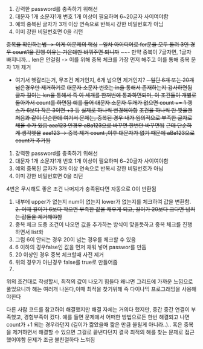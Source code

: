 1. 강력한 password를 충족하기 위해선
2. 대문자 1개 소문자1개 번호 1개 이상이 필요하며 6~20글자 사이여야함
3.  예외 중복된 글자가 3개 이상 연속으로 반복시 강한 비밀번호가 아님
4.  이미 강한 비밀번호면 0을 리턴


~~중복을 확인하는법 -> 이게 이문제의 핵심~~
~~- 일차 아이디어로 for문을 모두 돌려 3인 경우 count1을 진행 이유는 가운데만 바꿔주면 되니까~~
~~- 만약 중복이 7글자면, 1글자 빠지니까... len은 안걸림 -> 이를 위해 중복 체크를 가장 먼저 해주고 이를 통해 중복 문자 1개 제거 
- 여기서 헷갈리는거, 무조건 제거인지, 6개 넘으면 제거인지?
~~- 일단 6개 또는 20개 넘은경우만 제거하기로~~
~~대문자 소문자 번호는 in을 통해서 존재하는지 검사하면됨~~
~~글자 길이는 len을 통해서 즉 이 세개를 한꺼번에 통과하면되며, 이 조건들이 개별로 돌아가서 count를 하면됨 예를 들어 대문자 소문자 두개가 없으면 count += 1 랭스가 6보다 작은 3이면 +3 등~~
~~실제로 하나씩 변경해야함~~
~~조건을 하나씩 만 봣을땐 처음과 같이 단순한데 여기서 문제는, 중복된 경우 내가 임의적으로 부족한 글자로 채울 수가 있음 aaa123 인경우 aBa123으로 바꾸면 한번만 바꾸면됨~~
~~근데 단순하게 생각햇을~~
~~aaa123 -> 중복 제거 count ,이후 대문자가 없기 때문에 aBa123으로 count가 추가됨~~ 


1. 강력한 password를 충족하기 위해선
2. 대문자 1개 소문자1개 번호 1개 이상이 필요하며 6~20글자 사이여야함
3.  예외 중복된 글자가 3개 이상 연속으로 반복시 강한 비밀번호가 아님
4.  이미 강한 비밀번호면 0을 리턴

4번은 무시해도 좋은 조건 나머지가 충족된다면 자동으로 0이 반환됨
1. 내부에 upper가 없는지 num이 없는지 lower가 없는지를 체크하여 값을 변환함.
~~2. 이때 길이가 6보다 작으면 부족한 값을 채우게 되고, 길이가 20보다 크다면 넘치는 값들을 제거해야함~~
3. 중복 체크 도중 조건이 나오면 값을  추가하는 방식이 맞을듯하고 중복 체크를 진행하면서 list화
4. 그럼 6이 안되는 경우 20이 넘는 경우를 체크할 수 있음
5. 6 이하의 경우false인 값을 먼저 채워 넣어 passwor를 만듬
6. 20 이상인 경우 중복 체크할때 사전 제거
6. 위의 경우가 아닌경우 false를 true로 만들어줌
7. 

위의 조건대로 작성할시, 최적의 값이 나오기 힘들다 왜냐면 그리드에 가까운 느낌으로 풀었으니까
해는 여러개 나온다,이때 최적을 찾기위해 즉 다이나믹 프로그래밍을 사용해야한다​

다른 사람 코드를 참고하여 해결했지만 해결 자체는 거의다 했지만, 중간 중간 연결이 부족했고, 경험부족이 컸다.
예를 들면 문제에서 어떠한 방법으로든 한번 해결되고 나면 count가 +1 되는 경우라던지 (길이가 짧았을때 짧은 만큼 올릴게 아니라..).. 혹은 중복을 제거하면서 해결할 수 있으면 그걸로 끝낸다던지
결국 최적의 해를 찾는 문제로 접근했어야함 문제가 조금 불친절하다 느껴짐 
